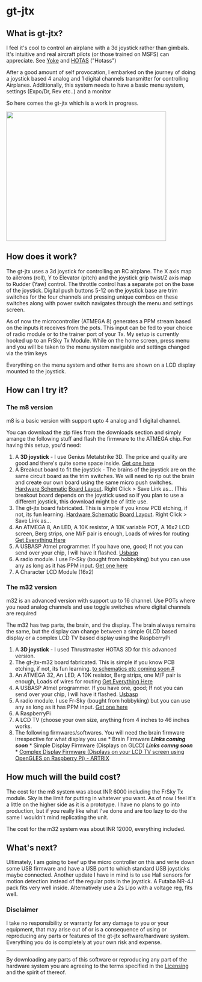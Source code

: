 # gt-jtx #

## What is gt-jtx? ##
I feel it's cool to control an airplane with a 3d joystick rather than gimbals. It's intuitive and real aircraft pilots (or those trained on MSFS) can appreciate. See [Yoke](http://en.wikipedia.org/wiki/Yoke_(aircraft)) and [HOTAS](http://en.wikipedia.org/wiki/HOTAS) ("Hotass")

After a good amount of self provocation, I embarked on the journey of doing a joystick based 4 analog and 1 digital channels transmitter for controlling Airplanes. Additionally, this system needs to have a basic menu system, settings (Expo/Dr, Rev etc..) and a monitor

So here comes the gt-jtx which is a work in progress.

<a href='http://www.youtube.com/watch?feature=player_embedded&v=7jzh2vNpVi8' target='_blank'><img src='http://img.youtube.com/vi/7jzh2vNpVi8/0.jpg' width='425' height=344 /></a>

## How does it work? ##
The gt-jtx uses a 3d joystick for controlling an RC airplane. The X axis map to ailerons (roll), Y to Elevator (pitch) and the joystick grip twist/Z axis map to Rudder (Yaw) control. The throttle control has a separate pot on the base of the joystick.
Digital push buttons 5-12 on the joystick base are trim switches for the four channels and pressing unique combos on these switches along with power switch navigates through the menu and settings screen.

As of now the microcontroller (ATMEGA 8) generates a PPM stream based on the inputs it receives from the pots. This input can be fed to your choice of
radio module or to the trainer port of your Tx. My setup is currently hooked up to an FrSky Tx Module. While on the home screen, press menu and you will be taken to the menu system navigable and settings changed via the trim keys

Everything on the menu system and other items are shown on a LCD display mounted to the joystick.

## How can I try it? ##
### The m8 version ###
m8 is a basic version with support upto 4 analog and 1 digital channel.

You can download the zip files from the downloads section and simply arrange the following stuff and flash the firmware to the ATMEGA chip. For having this setup, you'd need:

  1. A **3D joystick** - I use Genius Metalstrike 3D. The price and quality are good and there's quite some space inside. [Get one here](http://www.flipkart.com/genius-metalstrike-3d-joystick/p/itmdf994dawzzzyh?pid=ACCDF992GZN8QYBZ&ref=23a3cf18-9ac7-4138-94d8-e0f05140340d&srno=s_4&otracker=from-search&query=genius)
  1. A Breakout board to fit the joystick - The brains of the joystick are on the same circuit board as the trim switches. We will need to rip out the brain and create our own board using the same micro push switches.  [Hardware Schematic](http://gt-jtx.googlecode.com/files/gt-jtx-breakout.sch) [Board Layout](http://gt-jtx.googlecode.com/files/gt-jtx-breakout.brd). Right Click > Save Link as... (This breakout board depends on the joystick used so if you plan to use a different joystick, this download might be of little use.
  1. The gt-jtx board fabricated. This is simple if you know PCB etching, if not, its fun learning. [Hardware Schematic](http://gt-jtx.googlecode.com/files/gt-jtx-ver1.0.sch) [Board Layout](http://gt-jtx.googlecode.com/files/gt-jtx-ver1.0.brd). Right Click > Save Link as...
  1. An ATMEGA 8, An LED, A 10K resistor, A 10K variable POT, A 16x2 LCD screen, Berg strips, one M/F pair is enough, Loads of wires for routing [Get Everything Here](http://www.lootag.com/store)
  1. A USBASP Atmel programmer. If you have one, good; If not you can send over your chip, I will have it flashed. [Usbasp](http://www.fischl.de/usbasp/)
  1. A radio module. I use Fr-Sky (bought from hobbyking) but you can use any as long as it has PPM input. [Get one here](http://www.hobbyking.com/hobbyking/store/__14353__FrSky_V8HT_2_4Ghz_DIY_Module.html)
  1. A Character LCD Module (16x2)

### The m32 version ###
m32 is an advanced version with support up to 16 channel. Use POTs where you need analog channels and use toggle switches where digital channels are required

The m32 has twp parts, the brain, and the display. The brain always remains the same, but the display can change between a simple GLCD based display or a complex LCD TV based display using the RaspberryPi

  1. A **3D joystick** - I used Thrustmaster HOTAS 3D for this advanced version.
  1. The gt-jtx-m32 board fabricated. This is simple if you know PCB etching, if not, its fun learning. [to schematics etc coming soon #](Links.md)
  1. An ATMEGA 32, An LED, A 10K resistor, Berg strips, one M/F pair is enough, Loads of wires for routing [Get Everything Here](http://www.lootag.com/store)
  1. A USBASP Atmel programmer. If you have one, good; If not you can send over your chip, I will have it flashed. [Usbasp](http://www.fischl.de/usbasp/)
  1. A radio module. I use Fr-Sky (bought from hobbyking) but you can use any as long as it has PPM input. [Get one here](http://www.hobbyking.com/hobbyking/store/__14353__FrSky_V8HT_2_4Ghz_DIY_Module.html)
  1. A RaspberryPi
  1. A LCD TV (choose your own size, anything from 4 inches to 46 inches works.
  1. The following firmwares/softwares. You will need the brain firmware irrespective for what display you use
    * Brain Firmware **_Links coming soon_**
    * Simple Display Firmware (Displays on GLCD) **_Links comng soon_**
    * [Complex Display Firmware (Displays on your LCD TV screen using OpenGLES on Raspberry Pi) - ARTRIX](http://code.google.com/p/artrix/)


## How much will the build cost? ##

The cost for the m8 system was about INR 6000 including the FrSky Tx module. Sky is the limit for putting in whatever you want. As of now I feel it's
a little on the higher side as it is a prototype. I have no plans to go into production, but if you really like what I've done and are too lazy to do the same
I wouldn't mind replicating the unit.

The cost for the m32 system was about INR 12000, everything included.

## What's next? ##
Ultimately, I am going to beef up the micro controller on this and write down some USB firmware and
have a USB port to which standard USB joysticks maybe connected.
Another update I have in mind is to use Hall sensors for motion detection instead of the regular pots in the joystick.
A Futaba NR-4J pack fits very well inside. Alternatively use a 2s Lipo with a voltage reg, fits well.


### Disclaimer ###

I take no responsibility or warranty for any damage to you or your equipment, that may arise out of or is a consequence of using or reproducing any parts or features of the gt-jtx software/hardware system. Everything you do is completely at your own risk and expense.



---


By downloading any parts of this software or reproducing any part of the hardware system you are agreeing to the terms specified in the [Licensing](http://code.google.com/p/gt-jtx/wiki/Licensing) and the spirit of thereof.